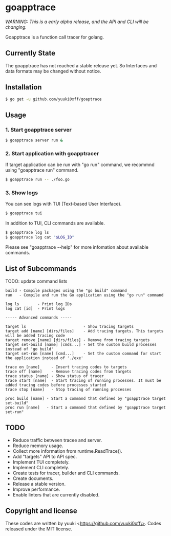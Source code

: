 # goapptrace
_WARNING: This is a early alpha release, and the API and CLI will be changing._

Goapptrace is a function call tracer for golang.

## Currently State
The goapptrace has not reached a stable release yet.
So Interfaces and data formats may be changed without notice.

## Installation
```bash
$ go get -u github.com/yuuki0xff/goaptrace
```

## Usage
### 1. Start goapptrace server
```bash
$ goapptrace server run &
```

### 2. Start application with goapptracer
If target application can be run with "go run" command, we recommnd using "goapptrace run" command.
```bash
$ goapptrace run -- ./foo.go
```

### 3. Show logs
You can see logs with TUI (Text-based User Interface).
```bash
$ goapptrace tui
```

In addition to TUI, CLI commands are available.
```bash
$ goapptrace log ls
$ goapptrace log cat "$LOG_ID"
```
Please see "goapptrace --help" for more infomation about available commands.

## List of Subcommands
TODO: update command lists
```text
build - Compile packages using the "go build" command
run   - Compile and run the Go application using the "go run" command

log ls        - Print log IDs
log cat [id]  - Print logs

----- Advanced commands -----

target ls                         - Show tracing targets
target add [name] [dirs/files]    - Add tracing targets. This targets will be added tracing code
target remove [name] [dirs/files] - Remove from tracing targets
target set-build [name] [cmds...] - Set the custom build processes instead of 'go build'
target set-run [name] [cmd...]    - Set the custom command for start the application instead of './exe'

trace on [name]     - Insert tracing codes to targets
trace off [name]    - Remove tracing codes from targets
trace status [name] - Show status of tracer
trace start [name]  - Start tracing of running processes. It must be added tracing codes before processes started
trace stop [name]   - Stop tracing of running processes

proc build [name] - Start a command that defined by "goapptrace target set-build"
proc run [name]   - Start a command that defined by "goapptrace target set-run"

```

## TODO
* Reduce traffic between tracee and server.
* Reduce memory usage.
* Collect more information from runtime.ReadTrace().
* Add "targets" API to API spec.
* Implement TUI completely.
* Implement CLI completely.
* Create tests for tracer, builder and CLI commands.
* Create documents.
* Release a stable version.
* Improve performance.
* Enable linters that are currently disabled.

## Copyright and license
These codes are written by yuuki \<https://github.com/yuuki0xff\>.
Codes released under the MIT license.  

